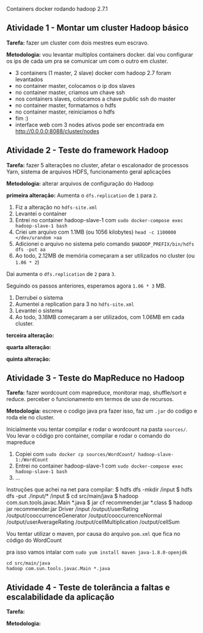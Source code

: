 Containers docker rodando hadoop 2.7.1

## Atividade 1 - Montar um cluster Hadoop básico

**Tarefa:** fazer um cluster com dois mestres eum escravo.

**Metodologia:** vou levantar multiplos containers docker. daí vou configurar os ips de cada um pra se comunicar um com o outro em cluster.

- 3 containers (1 master, 2 slave) docker com hadoop 2.7 foram levantados
- no container master, colocamos o ip dos slaves
- no container master, criamos um chave ssh
- nos containers slaves, colocamos a chave public ssh do master
- no container master, formatamos o hdfs
- no container master, reiniciamos o hdfs
- fim :)
- interface web com 3 nodes ativos pode ser encontrada em http://0.0.0.0:8088/cluster/nodes

## Atividade 2 - Teste do framework Hadoop

**Tarefa:** fazer 5 alterações no cluster, afetar o escalonador de processos Yarn, sistema de
arquivos HDFS, funcionamento geral aplicações

**Metodologia:** alterar arquivos de configuração do Hadoop

**primeira alteração:** Aumenta o `dfs.replication` de `1` para `2`.

1. Fiz a alteração no `hdfs-site.xml`
2. Levantei o container
3. Entrei no container hadoop-slave-1 com `sudo docker-compose exec hadoop-slave-1 bash`
4. Criei um arquivo com 1.1MB (ou 1056 kilobytes) `head -c 1100000 </dev/urandom >aa`
5. Adicionei o arquivo no sistema pelo comando `$HADOOP_PREFIX/bin/hdfs dfs -put aa`
6. Ao todo, 2.12MB de memória começaram a ser utilizados no cluster (ou `1.06 * 2`)

Dai aumenta o `dfs.replication` de `2` para `3`.

Seguindo os passos anteriores, esperamos agora `1.06 * 3` MB. 

1. Derrubei o sistema
2. Aumentei a replication para 3 no `hdfs-site.xml` 
3. Levantei o sistema
4. Ao todo, 3.18MB começaram a ser utilizados, com 1.06MB em cada cluster.

**terceira alteração:**

**quarta alteração:**

**quinta alteração:**


## Atividade 3 - Teste do MapReduce no Hadoop

**Tarefa:** fazer wordcount com mapreduce, monitorar map, shuffle/sort e reduce. perceber o funcionamento em termos de uso de recursos.

**Metodologia:** escreve o codigo java pra fazer isso, faz um `.jar` do codigo e roda ele no cluster.

Inicialmente vou tentar compilar e rodar o wordcount na pasta `sources/`.
Vou levar o código pro container, compilar e rodar o comando do mapreduce

1. Copiei com `sudo docker cp sources/WordCount/ hadoop-slave-1:/WordCount`
2. Entrei no container hadoop-slave-1 com `sudo docker-compose exec hadoop-slave-1 bash`
3. ...

Instruções que achei na net para compilar:
$ hdfs dfs -mkdir /input
$ hdfs dfs -put ./input/* /input
$ cd src/main/java
$ hadoop com.sun.tools.javac.Main *.java
$ jar cf recommender.jar *.class
$ hadoop jar recommender.jar Driver /input /output/userRating /output/cooccurrenceGenerator /output/cooccurrenceNormal /output/userAverageRating /output/cellMultiplication /output/cellSum

Vou tentar utilizar o maven, por causa do arquivo `pom.xml` que fica no código do WordCount

pra isso vamos intalar com `sudo yum install maven java-1.8.0-openjdk`


```
cd src/main/java
hadoop com.sun.tools.javac.Main *.java
```



## Atividade 4 - Teste de tolerância a faltas e escalabilidade da aplicação

**Tarefa:** 

**Metodologia:** 

